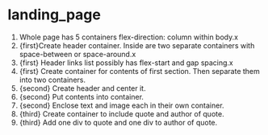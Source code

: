 # landing_page

1. Whole page has 5 containers flex-direction: column within body.x
2. {first}Create header container. Inside are two separate containers with space-between or space-around.x
3. {first} Header links list possibly has flex-start and gap spacing.x
4. {first} Create container for contents of first section. Then separate them into two containers.
5. {second} Create header and center it.
6. {second} Put contents into container.
7. {second} Enclose text and image each in their own container.
8. {third} Create container to include quote and author of quote.
9. {third} Add one div to quote and one div to author of quote.